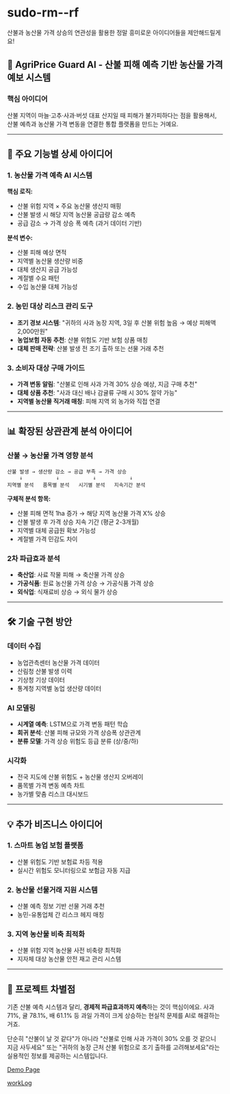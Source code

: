 # sudo-rm--rf

산불과 농산물 가격 상승의 연관성을 활용한 정말 흥미로운 아이디어들을 제안해드릴게요!

## 🌱 **AgriPrice Guard AI** - 산불 피해 예측 기반 농산물 가격 예보 시스템

### 핵심 아이디어
산불 지역이 마늘·고추·사과·버섯 대표 산지일 때 피해가 불가피하다는 점을 활용해서, 산불 예측과 농산물 가격 변동을 연결한 통합 플랫폼을 만드는 거예요.

---

## 🎯 **주요 기능별 상세 아이디어**

### 1. **농산물 가격 예측 AI 시스템**
**핵심 로직:**
- 산불 위험 지역 × 주요 농산물 생산지 매핑
- 산불 발생 시 해당 지역 농산물 공급량 감소 예측
- 공급 감소 → 가격 상승 폭 예측 (과거 데이터 기반)

**분석 변수:**
- 산불 피해 예상 면적
- 지역별 농산물 생산량 비중
- 대체 생산지 공급 가능성
- 계절별 수요 패턴
- 수입 농산물 대체 가능성

### 2. **농민 대상 리스크 관리 도구**
- **조기 경보 시스템**: "귀하의 사과 농장 지역, 3일 후 산불 위험 높음 → 예상 피해액 2,000만원"
- **농업보험 자동 추천**: 산불 위험도 기반 보험 상품 매칭
- **대체 판매 전략**: 산불 발생 전 조기 출하 또는 선물 거래 추천

### 3. **소비자 대상 구매 가이드**
- **가격 변동 알림**: "산불로 인해 사과 가격 30% 상승 예상, 지금 구매 추천"
- **대체 상품 추천**: "사과 대신 배나 감귤류 구매 시 30% 절약 가능"
- **지역별 농산물 직거래 매칭**: 피해 지역 외 농가와 직접 연결

---

## 📊 **확장된 상관관계 분석 아이디어**

### 산불 → 농산물 가격 영향 분석
```
산불 발생 → 생산량 감소 → 공급 부족 → 가격 상승
    ↓           ↓           ↓           ↓
지역별 분석   품목별 분석   시기별 분석   지속기간 분석
```

**구체적 분석 항목:**
- 산불 피해 면적 1ha 증가 → 해당 지역 농산물 가격 X% 상승
- 산불 발생 후 가격 상승 지속 기간 (평균 2-3개월)
- 지역별 대체 공급원 확보 가능성
- 계절별 가격 민감도 차이

### 2차 파급효과 분석
- **축산업**: 사료 작물 피해 → 축산물 가격 상승
- **가공식품**: 원료 농산물 가격 상승 → 가공식품 가격 상승
- **외식업**: 식재료비 상승 → 외식 물가 상승

---

## 🛠️ **기술 구현 방안**

### 데이터 수집
- 농업관측센터 농산물 가격 데이터
- 산림청 산불 발생 이력
- 기상청 기상 데이터
- 통계청 지역별 농업 생산량 데이터

### AI 모델링
- **시계열 예측**: LSTM으로 가격 변동 패턴 학습
- **회귀 분석**: 산불 피해 규모와 가격 상승폭 상관관계
- **분류 모델**: 가격 상승 위험도 등급 분류 (상/중/하)

### 시각화
- 전국 지도에 산불 위험도 + 농산물 생산지 오버레이
- 품목별 가격 변동 예측 차트
- 농가별 맞춤 리스크 대시보드

---

## 💡 **추가 비즈니스 아이디어**

### 1. **스마트 농업 보험 플랫폼**
- 산불 위험도 기반 보험료 차등 적용
- 실시간 위험도 모니터링으로 보험금 자동 지급

### 2. **농산물 선물거래 지원 시스템**
- 산불 예측 정보 기반 선물 거래 추천
- 농민-유통업체 간 리스크 헤지 매칭

### 3. **지역 농산물 비축 최적화**
- 산불 위험 지역 농산물 사전 비축량 최적화
- 지자체 대상 농산물 안전 재고 관리 시스템

---

## 🎯 **프로젝트 차별점**

기존 산불 예측 시스템과 달리, **경제적 파급효과까지 예측**하는 것이 핵심이에요. 사과 71%, 귤 78.1%, 배 61.1% 등 과일 가격이 크게 상승하는 현실적 문제를 AI로 해결하는 거죠.

단순히 "산불이 날 것 같다"가 아니라 "산불로 인해 사과 가격이 30% 오를 것 같으니 지금 사두세요" 또는 "귀하의 농장 근처 산불 위험으로 조기 출하를 고려해보세요"라는 실용적인 정보를 제공하는 시스템입니다.

[Demo Page](https://kzmphwwt5n6qcxm7vxh2.lite.vusercontent.net/)


[workLog](https://github.com/dolphin-kidnappers/sudo-rm--rf/tree/main/workLog)

